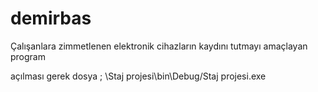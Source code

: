 # demirbas
Çalışanlara zimmetlenen elektronik cihazların kaydını tutmayı amaçlayan program

açılması gerek dosya ;
\Staj projesi\bin\Debug/Staj projesi.exe
